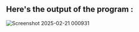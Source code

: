 ## Here's the output of the program :


![Screenshot 2025-02-21 000931](https://github.com/user-attachments/assets/2cf42599-53f1-47d4-8ebb-280621dd9f3d)
